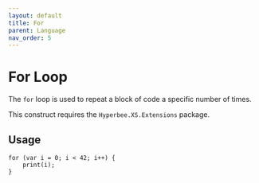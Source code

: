 ```yaml
---
layout: default
title: For
parent: Language
nav_order: 5
---
```


# For Loop

The `for` loop is used to repeat a block of code a specific number of times. 

This construct requires the `Hyperbee.XS.Extensions` package.

## Usage

```
for (var i = 0; i < 42; i++) {
    print(i);
}
```